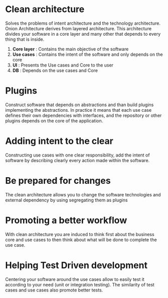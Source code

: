 # Clean architecture

Solves the problems of intent architecture and the technology architecture.
Onion Architecture derives from layered architecture. This architecture 
divides your software in a core layer and many other that depends to every
thing that is inside.

1. **Core layer** : Contains the main objective of the software
2. **Use cases** : Contains the intent of the software and only depends on the core
3. **UI** : Presents the Use cases and Core to the user
4. **DB** : Depends on the use cases and Core

# Plugins

Construct software that depends on abstractions and than build plugins
implementing the abstractions. In practice it means that each use case defines
their own dependencies with interfaces, and the repository or other plugins 
depends on the core of the application.

# Adding intent to the clear 

Constructing use cases with one clear responsibility, add the intent of 
software by describing clearly every action made within the software.

# Be prepared for changes

The clean architecture allows you to change the software technologies and
external dependency by using segregating them as plugins

# Promoting a better workflow

With clean architecture you are induced to think first about the business core
and use cases to then think about what will be done to complete the use case.

# Helping Test Driven development

Centering your software around the use cases allow to easily test it according
to your need (unit or integration testing). The similarity of test cases and 
use cases also promote better tests.